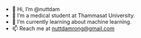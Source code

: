 - 👋 Hi, I’m @nuttdam
- 👀 I’m a medical student at Thammasat University.
- 🌱 I’m currently learning about machine learning.
- 📫 Reach me at nuttdamrong@gmail.com

<!---
nuttdam/nuttdam is a ✨ special ✨ repository because its `README.md` (this file) appears on your GitHub profile.
You can click the Preview link to take a look at your changes.
--->
